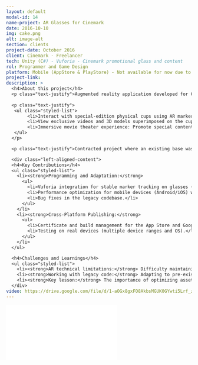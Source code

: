 ```yaml
---
layout: default
modal-id: 14
name-project: AR Glasses for Cinemark
date: 2016-10-10
img: cake.png
alt: image-alt
section: clients
project-date: October 2016
client: Cinemark - Freelancer
tech: Unity (C#) - Vuforia - Cinemark promotional glass and content
rol: Programmer and Game Design
platform: Mobile (AppStore & PlayStore) - Not available for now due to contract with the owner
project-link:
description: >
  <h4>About this project</h4>
  <p class="text-justify">Augmented reality application developed for Cinemark</p>
  
  <p class="text-justify">
   <ul class="styled-list">
        <li>Interact with special-edition physical cups using AR markers.</li>
        <li>View exclusive videos and 3D models superimposed on the cup.</li>
        <li>Immersive movie theater experience: Promote special content linked to movies.</li>
   </ul>
  </p>

  <p class="text-justify">Contracted project where an existing base was taken up for completion and publication.</p>

  <div class="left-aligned-content">
  <h4>Key Contributions</h4>
  <ul class="styled-list">
    <li><strong>Programming and Adaptation:</strong>
      <ul>
        <li>Vuforia integration for stable marker tracking on glasses (variable lighting).</li>
        <li>Performance optimization for mobile devices (Android/iOS) with heavy multimedia resources (HD videos).</li>
        <li>Bug fixes in the legacy codebase.</li>
      </ul>
    </li>
    <li><strong>Cross-Platform Publishing:</strong>
      <ul>
        <li>Certificate and build management for the App Store and Google Play.</li>
        <li>Testing on real devices (multiple device ranges and OS).</li>
      </ul>
    </li>
  </ul>

  <h4>Challenges and Learnings</h4>
  <ul class="styled-list">
    <li><strong>AR technical limitations:</strong> Difficulty maintaining tracking in low-light environments (movie theaters).</li>
    <li><strong>Working with legacy code:</strong> Adapting to pre-existing logic without documentation.</li>
    <li><strong>Key lesson:</strong> The importance of optimizing assets (videos, 3D models) to avoid crashes on older devices.</li>
  </div>
video: https://drive.google.com/file/d/1-aOGx8gxFO8AkbsMGUK0GYwti5Lrf_zL/preview
---
```


<div class="embed-responsive" style="background: url('img/portfolio/{{ post.img }}') center/cover;">
  <iframe 
    src="{{ page.video }}" 
    frameborder="0"
    allow="accelerometer; autoplay; clipboard-write; encrypted-media; gyroscope; picture-in-picture" 
    allowfullscreen
    class="w-full h-full">
  </iframe>
</div>